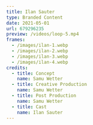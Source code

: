 ```yaml
---
title: Ilan Sauter
type: Branded Content
date: 2021-05-01
url: 679296235
preview: /videos/loop-5.mp4
frames:
  - /images/ilan-1.webp
  - /images/ilan-2.webp
  - /images/ilan-3.webp
  - /images/ilan-4.webp
credits:
  - title: Concept
    name: Samu Wetter
  - title: Creative Production
    name: Samu Wetter
  - title: Post Production
    name: Samu Wetter
  - title: Cast
    name: Ilan Sauter
---
```

